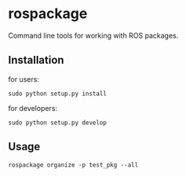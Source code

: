 # rospackage

Command line tools for working with ROS packages.

Installation
------------

for users:

	sudo python setup.py install

for developers:

	sudo python setup.py develop

Usage
-----

	rospackage organize -p test_pkg --all